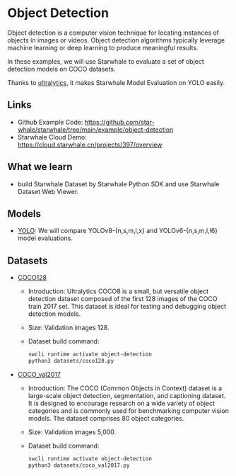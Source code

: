 Object Detection
======

Object detection is a computer vision technique for locating instances of objects in images or videos. Object detection algorithms typically leverage machine learning or deep learning to produce meaningful results.

In these examples, we will use Starwhale to evaluate a set of object detection models on COCO datasets.

Thanks to [ultralytics](https://github.com/ultralytics/ultralytics), it makes Starwhale Model Evaluation on YOLO easily.

Links
------

- Github Example Code: <https://github.com/star-whale/starwhale/tree/main/example/object-detection>
- Starwhale Cloud Demo: <https://cloud.starwhale.cn/projects/397/overview>

What we learn
------

- build Starwhale Dataset by Starwhale Python SDK and use Starwhale Dataset Web Viewer.

Models
------

- [YOLO](https://docs.ultralytics.com/): We will compare YOLOv8-{n,s,m,l,x} and YOLOv6-{n,s,m,l,l6} model evaluations.

Datasets
------

- [COCO128](https://github.com/ultralytics/ultralytics/blob/main/ultralytics/cfg/datasets/coco128.yaml)

  - Introduction: Ultralytics COCO8 is a small, but versatile object detection dataset composed of the first 128 images of the COCO train 2017 set. This dataset is ideal for testing and debugging object detection models.
  - Size: Validation images 128.
  - Dataset build command:

    ```bash
    swcli runtime activate object-detection
    python3 datasets/coco128.py
    ```

- [COCO_val2017](https://cocodataset.org/#download)

  - Introduction: The COCO (Common Objects in Context) dataset is a large-scale object detection, segmentation, and captioning dataset. It is designed to encourage research on a wide variety of object categories and is commonly used for benchmarking computer vision models. The dataset comprises 80 object categories.
  - Size: Validation images 5,000.
  - Dataset build command:

    ```bash
    swcli runtime activate object-detection
    python3 datasets/coco_val2017.py
    ```
